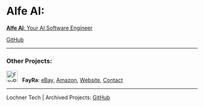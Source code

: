 # Alfe AI:

[**Alfe AI**: Your AI Software Engineer](https://alfe.dev)

[GitHub](https://github.com/alfe-ai)

--- 

### Other Projects:

<img src="https://avatars.githubusercontent.com/u/185224928?s=64&v=4" alt="FayRa" width="30"> &nbsp; **FayRa**: <!--[GitHub](https://github.com/fay-ra), --><!--(eCommerce / Logistics) , -->[eBay](https://www.ebay.com/str/fayralogistics), [Amazon](https://www.amazon.com/shops/fayra), [Website](https://fayra.com), [Contact](mailto:support@fayra.com)

--- 

Lochner Tech | Archived Projects: [GitHub](https://github.com/orgs/lochner-arc/repositories)
